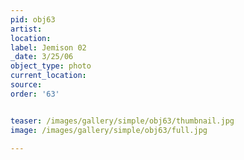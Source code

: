 ```yaml
---
pid: obj63
artist: 
location: 
label: Jemison 02
_date: 3/25/06
object_type: photo
current_location: 
source: 
order: '63'


teaser: /images/gallery/simple/obj63/thumbnail.jpg
image: /images/gallery/simple/obj63/full.jpg
 
---
```

